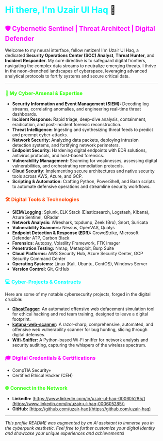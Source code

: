# <span style="color:#00FFFF;">Hi there, I'm Uzair Ul Haq</span> 👋

## <span style="color:#FF00FF;">🛡️ Cybernetic Sentinel | Threat Architect | Digital Defender</span>

Welcome to my neural interface, fellow netizen! I'm Uzair Ul Haq, a dedicated **Security Operations Center (SOC) Analyst**, **Threat Hunter**, and **Incident Responder**. My core directive is to safeguard digital frontiers, navigating the complex data streams to neutralize emerging threats. I thrive in the neon-drenched landscapes of cyberspace, leveraging advanced analytical protocols to fortify systems and secure critical data.

---

### <span style="color:#39FF14;">🚀 My Cyber-Arsenal & Expertise</span>

- **Security Information and Event Management (SIEM):** Decoding log streams, correlating anomalies, and engineering real-time threat dashboards.
- **Incident Response:** Rapid triage, deep-dive analysis, containment, eradication, and post-incident forensic reconstruction.
- **Threat Intelligence:** Ingesting and synthesizing threat feeds to predict and preempt cyber-attacks.
- **Network Security:** Analyzing data packets, deploying intrusion detection systems, and fortifying network perimeters.
- **Endpoint Security:** Hardening digital endpoints with EDR solutions, antivirus protocols, and host-based forensics.
- **Vulnerability Management:** Scanning for weaknesses, assessing digital vulnerabilities, and orchestrating remediation protocols.
- **Cloud Security:** Implementing secure architectures and native security tools across AWS, Azure, and GCP.
- **Scripting & Automation:** Crafting Python, PowerShell, and Bash scripts to automate defensive operations and streamline security workflows.

### <span style="color:#FF4500;">🛠️ Digital Tools & Technologies</span>

- **SIEM/Logging:** Splunk, ELK Stack (Elasticsearch, Logstash, Kibana), Azure Sentinel, QRadar
- **Network Analysis:** Wireshark, tcpdump, Zeek (Bro), Snort, Suricata
- **Vulnerability Scanners:** Nessus, OpenVAS, Qualys
- **Endpoint Detection & Response (EDR):** CrowdStrike, Microsoft Defender ATP, Carbon Black
- **Forensics:** Autopsy, Volatility Framework, FTK Imager
- **Penetration Testing:** Nmap, Metasploit, Burp Suite
- **Cloud Platforms:** AWS Security Hub, Azure Security Center, GCP Security Command Center
- **Operating Systems:** Linux (Kali, Ubuntu, CentOS), Windows Server
- **Version Control:** Git, GitHub

### <span style="color:#00FFFF;">💻 Cyber-Projects & Constructs</span>

Here are some of my notable cybersecurity projects, forged in the digital crucible:

- **[GhostTagger](https://github.com/uzair-haq/GhostTagger):** An automated offensive web defacement simulation tool for ethical hacking and red team training, designed to leave a digital footprint.
- **[katana-web-scanner](https://github.com/uzair-haq/katana-web-scanner):** A razor-sharp, comprehensive, automated, and offensive web vulnerability scanner for bug hunting, slicing through digital defenses.
- **[Wifi-Sniffer](https://github.com/uzair-haq/Wifi-Sniffer):** A Python-based Wi-Fi sniffer for network analysis and security auditing, capturing the whispers of the wireless spectrum.

### <span style="color:#FF00FF;">🎓 Digital Credentials & Certifications</span>

- CompTIA Security+
- Certified Ethical Hacker (CEH)

### <span style="color:#39FF14;">🌐 Connect in the Network</span>

- **LinkedIn:** [https://www.linkedin.com/in/uzair-ul-haq-000605285/](https://www.linkedin.com/in/uzair-ul-haq-000605285/)
- **GitHub:** [https://github.com/uzair-haq](https://github.com/uzair-haq)

---

*This profile README was augmented by an AI assistant to immerse you in the cyberpunk aesthetic. Feel free to further customize your digital identity and showcase your unique experiences and achievements!*

